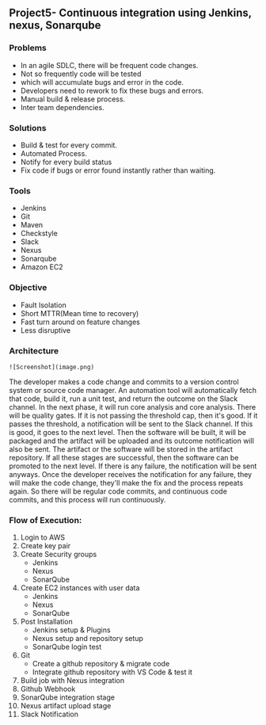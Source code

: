 ## Project5- Continuous integration using Jenkins, nexus, Sonarqube

### Problems

- In an agile SDLC, there will be frequent code changes.
- Not so frequently code will be tested
- which will accumulate bugs and error in the code.
- Developers need to rework to fix these bugs and errors.
- Manual build & release process.
- Inter team dependencies.

### Solutions

- Build & test for every commit.
- Automated Process.
- Notify for every build status
- Fix code if bugs or error found instantly rather than waiting.

### Tools

- Jenkins
- Git
- Maven
- Checkstyle
- Slack
- Nexus
- Sonarqube
- Amazon EC2

### Objective

- Fault Isolation
- Short MTTR(Mean time to recovery)
- Fast turn around on feature changes
- Less disruptive

### Architecture

```
![Screenshot](image.png)
```

The developer makes a code change and commits to a version control system or source code manager. An automation tool will automatically fetch that code, build it, run a unit test, and return the outcome on the Slack channel. In the next phase, it will run core analysis and core analysis. There will be quality gates. If it is not passing the threshold cap, then it's good. If it passes the threshold, a notification will be sent to the Slack channel. If this is good, it goes to the next level. Then the software will be built, it will be packaged and the artifact will be uploaded and its outcome notification will also be sent. The artifact or the software will be stored in the artifact repository. If all these stages are successful, then the software can be promoted to the next level. If there is any failure, the notification will be sent anyways. Once the developer receives the notification for any failure, they will make the code change, they'll make the fix and the process repeats again. So there will be regular code commits, and continuous code commits, and this process will run continuously.

### Flow of Execution:

1. Login to AWS
2. Create key pair
3. Create Security groups
   * Jenkins
   * Nexus
   * SonarQube
4. Create EC2 instances with user data
   * Jenkins
   * Nexus
   * SonarQube
5. Post Installation
   * Jenkins setup & Plugins
   * Nexus setup and repository setup
   * SonarQube login test
6. Git
   * Create a github repository & migrate code
   * Integrate github repository with VS Code & test it
7. Build job with Nexus integration
8. Github Webhook
9. SonarQube integration stage
10. Nexus artifact upload stage
11. Slack Notification
